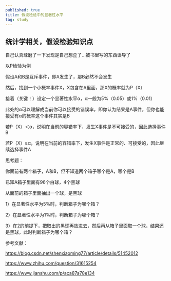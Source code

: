 ```yaml
---
published: true
title: 假设检验中的显著性水平
tag: study
---
```

## 统计学相关，假设检验知识点
   自己认真琢磨了一下发现是自己想歪了...被书里写的东西误导了

   以P检验为例
   
   假设A和B是互斥事件，即A发生了，那B必然不会发生
   
   然后，找到一个小概率事件X，X包含在A里面，那X的概率就为P（X）
   
   接着（关键！）设定一个显著性水平α，α一般为5%（0.05）或1%（0.01）
   
   此处的α可以理解成当前你可以接受的错误率，即你认为结果是A事件，但你也能接受有α的概率这个事件其实是B
   
   若P（X）＜α，说明在当前的容错率下，发生X事件是不可接受的，因此选择事件B
   
   若P（X）≥α，说明在当前的容错率下，发生X事件是正常的、可接受的，因此继续选择事件A
   
   思考题：
   
   你面前有两个箱子，A和B，但不知道两个箱子哪个是A，哪个是B
   
   已知A箱子里面有96个白球，4个黑球
   
   从面前的箱子里面抽出一个球，是黑球
   
   1）在显著性水平为5%时，判断箱子为哪个箱？
   
   2）在显著性水平为1%时，判断箱子为哪个箱？
   
   3）在2的前提下，把取出的黑球再放进去，然后再从箱子里面取一个球，结果还是黑球，此时判断箱子为哪个箱？


参考文献： 
	
   <a href="https://blog.csdn.net/shenxiaoming77/article/details/51452012" target="_blank">https://blog.csdn.net/shenxiaoming77/article/details/51452012</a>
   
   <a href="https://www.zhihu.com/question/31615254" target="_blank">https://www.zhihu.com/question/31615254</a>
   
   <a href="https://www.jianshu.com/p/aca87a78e134" target="_blank">https://www.jianshu.com/p/aca87a78e134</a>
